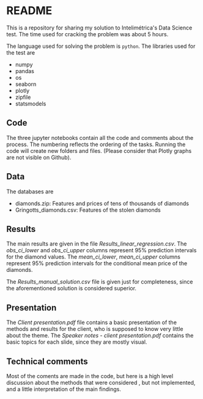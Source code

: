 # README

This is a repository for sharing my solution to Intelimétrica's Data Science test. The time used for cracking the problem was about 5 hours.

The language used for solving the problem is `python`. The libraries used for the test are
- numpy
- pandas
- os
- seaborn
- plotly
- zipfile
- statsmodels

## Code
The three jupyter notebooks contain all the code and comments about the process. The numbering reflects the ordering of the tasks. Running the code will create new folders and files. (Please consider that Plotly graphs are not visible on Github). 

## Data
The databases are
- diamonds.zip: Features and prices of tens of thousands of diamonds
- Gringotts_diamonds.csv: Features of the stolen diamonds

## Results
The main results are given in the file *Results_linear_regression.csv*. The *obs_ci_lower* and *obs_ci_upper* columns represent 95% prediction intervals for the diamond values. The *mean_ci_lower*, *mean_ci_upper* columns represent 95% prediction intervals for the conditional mean price of the diamonds.

The *Results_manual_solution.csv* file is given just for completeness, since the aforementioned solution is considered superior.

## Presentation
The *Client presentation.pdf* file contains a basic presentation of the methods and results for the client, who is supposed to know very little about the theme. The *Speaker notes - client presentation.pdf* contains the basic topics for each slide, since they are mostly visual.

## Technical comments
Most of the coments are made in the code, but here is a high level discussion about the methods that were considered , but not implemented, and a little interpretation of the main findings.
